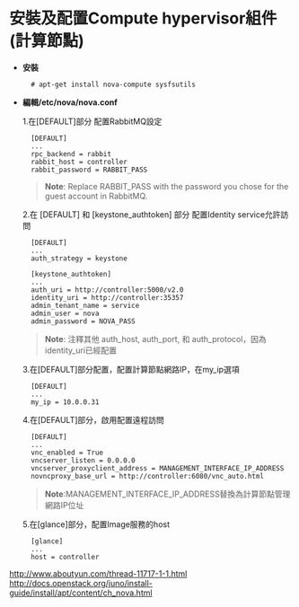 # 安裝及配置Compute hypervisor組件(計算節點)

- **安裝**

        # apt-get install nova-compute sysfsutils
        
- **編輯/etc/nova/nova.conf**

    1.在[DEFAULT]部分 配置RabbitMQ設定
  
        [DEFAULT]
        ...
        rpc_backend = rabbit
        rabbit_host = controller
        rabbit_password = RABBIT_PASS
      
     >**Note**: Replace RABBIT_PASS with the password you chose for the guest account in RabbitMQ.
    
    2.在 [DEFAULT] 和 [keystone_authtoken] 部分 配置Identity service允許訪問
  
        [DEFAULT]
        ...
        auth_strategy = keystone
 
        [keystone_authtoken]
        ...
        auth_uri = http://controller:5000/v2.0
        identity_uri = http://controller:35357
        admin_tenant_name = service
        admin_user = nova
        admin_password = NOVA_PASS
      
     >**Note**: 注釋其他 auth_host, auth_port, 和 auth_protocol，因為identity_uri已經配置
    
    3.在[DEFAULT]部分配置，配置計算節點網路IP，在my_ip選項

        [DEFAULT]
        ...
        my_ip = 10.0.0.31
        
    4.在[DEFAULT]部分，啟用配置遠程訪問
    
        [DEFAULT]
        ...
        vnc_enabled = True
        vncserver_listen = 0.0.0.0
        vncserver_proxyclient_address = MANAGEMENT_INTERFACE_IP_ADDRESS
        novncproxy_base_url = http://controller:6080/vnc_auto.html
        
     >**Note**:MANAGEMENT_INTERFACE_IP_ADDRESS替換為計算節點管理網路IP位址
     
    5.在[glance]部分，配置Image服務的host
    
        [glance]
        ...
        host = controller
    

http://www.aboutyun.com/thread-11717-1-1.html
http://docs.openstack.org/juno/install-guide/install/apt/content/ch_nova.html
